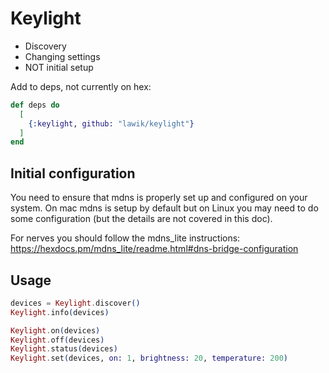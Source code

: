 # Keylight

- Discovery
- Changing settings
- NOT initial setup

Add to deps, not currently on hex:

```elixir
def deps do
  [
    {:keylight, github: "lawik/keylight"}
  ]
end
```

## Initial configuration

You need to ensure that mdns is properly set up and configured on your system. On mac mdns is setup by default but on Linux you may need to do some configuration (but the details are not covered in this doc).

For nerves you should follow the mdns_lite instructions: https://hexdocs.pm/mdns_lite/readme.html#dns-bridge-configuration

## Usage

```elixir
devices = Keylight.discover()
Keylight.info(devices)

Keylight.on(devices)
Keylight.off(devices)
Keylight.status(devices)
Keylight.set(devices, on: 1, brightness: 20, temperature: 200)
```
